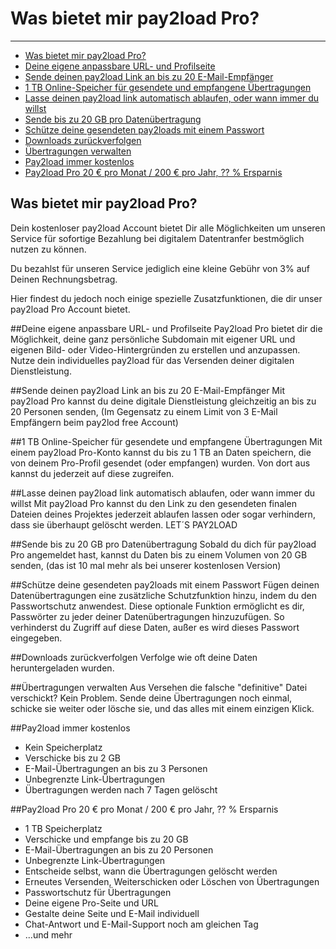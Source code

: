 # Was bietet mir pay2load Pro?

---

- [Was bietet mir pay2load Pro?](#was-bietet-mir-pay-2-load-pro)
- [Deine eigene anpassbare URL- und Profilseite](#deine-eigene-anpassbare-url-und-profilseite)
- [Sende deinen pay2load Link an bis zu 20 E-Mail-Empfänger](#sende-deinen-pay-2-load-link-an-bis-zu-20-e-mail-empfaenger)
- [1 TB Online-Speicher für gesendete und empfangene Übertragungen](#1-tb-online-speicher-fuer-gesendete-und-empfangene-uebertragungen)
- [Lasse deinen pay2load link automatisch ablaufen, oder wann immer du willst](#lasse-deinen-pay-2-load-link-automatisch-ablaufen-oder-wann-immer-du-willst)
- [Sende bis zu 20 GB pro Datenübertragung](#sende-bis-zu-20-gb-pro-datenuebertragung)
- [Schütze deine gesendeten pay2loads mit einem Passwort](#schuetze-deine-gesendeten-pay-2-loads-mit-einem-passwort)
- [Downloads zurückverfolgen](#downloads-zurueckverfolgen)
- [Übertragungen verwalten](#uebertragungen-verwalten)
- [Pay2load immer kostenlos](#pay-2-load-immer-kostenlos)
- [Pay2load Pro 20 € pro Monat / 200 € pro Jahr, ?? % Ersparnis](#pay-2-load-pro-20-€-pro-monat-200-€-pro-jahr-ersparnis)

<a name="was-bietet-mir-pay-2-load-pro"></a>
## Was bietet mir pay2load Pro?

Dein kostenloser pay2load Account bietet Dir alle Möglichkeiten um unseren Service für sofortige Bezahlung bei digitalem Datentranfer bestmöglich nutzen zu können. 

Du bezahlst für unseren Service jediglich eine kleine Gebühr von 3% auf Deinen Rechnungsbetrag.

Hier findest du jedoch noch einige spezielle Zusatzfunktionen, die dir unser pay2load Pro Account bietet.

<a name="deine-eigene-anpassbare-url-und-profilseite"></a>
##Deine eigene anpassbare URL- und Profilseite
Pay2load Pro bietet dir die Möglichkeit, deine ganz persönliche Subdomain mit eigener URL und eigenen Bild- oder Video-Hintergründen zu erstellen und anzupassen. Nutze dein individuelles pay2load für das Versenden deiner digitalen Dienstleistung.


<a name="sende-deinen-pay-2-load-link-an-bis-zu-20-e-mail-empfaenger"></a>
##Sende deinen pay2load Link an bis zu 20 E-Mail-Empfänger
Mit pay2load Pro kannst du deine digitale Dienstleistung gleichzeitig an bis zu 20 Personen senden, (Im Gegensatz zu einem Limit von 3 E-Mail Empfängern beim pay2lod free Account) 


<a name="1-tb-online-speicher-fuer-gesendete-und-empfangene-uebertragungen"></a>
##1 TB Online-Speicher für gesendete und empfangene Übertragungen
Mit einem pay2load Pro-Konto kannst du bis zu 1 TB an Daten speichern, die von deinem Pro-Profil gesendet (oder empfangen) wurden. Von dort aus kannst du jederzeit auf diese zugreifen.

<a name="lasse-deinen-pay-2-load-link-automatisch-ablaufen-oder-wann-immer-du-willst"></a>
##Lasse deinen pay2load link automatisch ablaufen, oder wann immer du willst
Mit pay2load Pro kannst du den Link zu den gesendeten finalen Dateien deines Projektes jederzeit ablaufen lassen oder sogar verhindern, dass sie überhaupt gelöscht werden. LET´S PAY2LOAD

<a name="sende-bis-zu-20-gb-pro-datenuebertragung"></a>
##Sende bis zu 20 GB pro Datenübertragung
Sobald du dich für pay2load Pro angemeldet hast, kannst du Daten bis zu einem Volumen von 20 GB senden, (das ist 10 mal mehr als bei unserer kostenlosen Version)

<a name="schuetze-deine-gesendeten-pay-2-loads-mit-einem-passwort"></a>
##Schütze deine gesendeten pay2loads mit einem Passwort
Fügen deinen Datenübertragungen eine zusätzliche Schutzfunktion hinzu, indem du den Passwortschutz anwendest. Diese optionale Funktion ermöglicht es dir, Passwörter zu jeder deiner Datenübertragungen hinzuzufügen. So verhinderst du Zugriff auf diese Daten, außer es wird dieses Passwort eingegeben.

<a name="downloads-zurueckverfolgen"></a>
##Downloads zurückverfolgen
Verfolge wie oft deine Daten heruntergeladen wurden.

<a name="uebertragungen-verwalten"></a>
##Übertragungen verwalten
Aus Versehen die falsche "definitive" Datei verschickt? Kein Problem. Sende deine Übertragungen noch einmal, schicke sie weiter oder lösche sie, und das alles mit einem einzigen Klick.

<a name="pay-2-load-immer-kostenlos"></a>
##Pay2load immer kostenlos

- Kein Speicherplatz
- Verschicke bis zu 2 GB
- E-Mail-Übertragungen an bis zu 3 Personen
- Unbegrenzte Link-Übertragungen
- Übertragungen werden nach 7 Tagen gelöscht

<a name="pay-2-load-pro-20-€-pro-monat-200-€-pro-jahr-ersparnis"></a>
##Pay2load Pro 20 € pro Monat / 200 € pro Jahr, ?? % Ersparnis

- 1 TB Speicherplatz
- Verschicke und empfange bis zu 20 GB
- E-Mail-Übertragungen an bis zu 20 Personen
- Unbegrenzte Link-Übertragungen
- Entscheide selbst, wann die Übertragungen gelöscht werden
- Erneutes Versenden, Weiterschicken oder Löschen von Übertragungen
- Passwortschutz für Übertragungen
- Deine eigene Pro-Seite und URL
- Gestalte deine Seite und E-Mail individuell
- Chat-Antwort und E-Mail-Support noch am gleichen Tag
- ...und mehr
